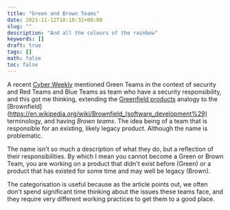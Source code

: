 ```yaml
---
title: "Green and Brown Teams"
date: 2021-11-12T18:10:32+00:00
slug: ""
description: "And all the colours of the rainbow"
keywords: []
draft: true
tags: []
math: false
toc: false
---
```


A  recent [Cyber Weekly](https://cyberweekly.substack.com/p/cyberweekly-174-one-team-two-team) mentioned Green Teams in the context of security and Red Teams and Blue Teams as team who have a security responsibility, and this got me thinking, extending the [Greenfield products](https://en.wikipedia.org/wiki/Greenfield_project) analogy to the [Brownfield](https://en.wikipedia.org/wiki/Brownfield_(software_development%29) terminology, and having _Brown teams_. The idea being of a team that is responsible for an existing, likely legacy product. Although the name is problematic.

The name isn't so much a description of what they do, but a reflection of their responsibilities. By which I mean you cannot become a Green or Brown Team, you are working on a product that didn't exist before (Green) or a product that has existed for some time and may well be legacy (Brown).

The categorisation is useful because as the article points out, we often don't spend significant time thinking about the issues these teams face, and they require very different working practices to get them to a good place.
